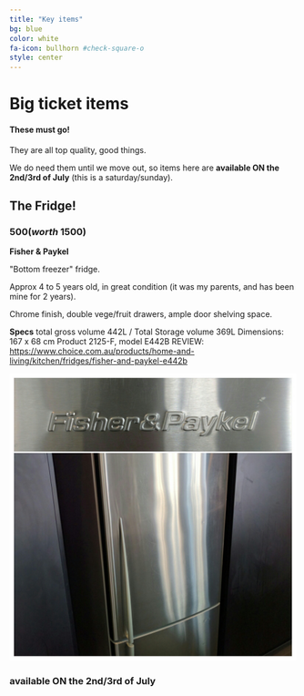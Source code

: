 ```yaml
---
title: "Key items"
bg: blue
color: white
fa-icon: bullhorn #check-square-o
style: center
---
```


# Big ticket items

#### These must go!

They are all top quality, good things.

We do need them until we move out, so items here are **available ON the 2nd/3rd of July** (this is a saturday/sunday).



## The Fridge!

### $500 (worth ~$1500)

**Fisher & Paykel**

"Bottom freezer" fridge.

Approx 4 to 5 years old, in great condition (it was my parents, and has been mine for 2 years).

Chrome finish, double vege/fruit drawers, ample door shelving space.

**Specs**
total gross volume 442L / Total Storage volume 369L
Dimensions: 167 x 68 cm
Product 2125-F, model E442B
REVIEW: https://www.choice.com.au/products/home-and-living/kitchen/fridges/fisher-and-paykel-e442b



![](https://raw.githubusercontent.com/zoevanhavre/VGS/gh-pages/img/IMG_20160616_151756-01.jpeg)

<!-- --------------------------------------------------------- -->

###  available ON the 2nd/3rd of July

